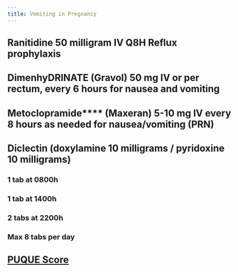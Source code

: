 ```yaml
---
title: Vomiting in Pregnancy
---
```


## **Ranitidine** 50 milligram IV Q8H Reflux prophylaxis
## **DimenhyDRINATE** (Gravol) 50 mg IV or per rectum, every 6 hours for nausea and vomiting
## Metoclopramide**** (Maxeran) 5-10 mg IV every 8 hours as needed for nausea/vomiting (PRN)
## Diclectin (doxylamine 10 milligrams / pyridoxine 10 milligrams)
### 1 tab at 0800h
### 1 tab at 1400h
### 2 tabs at 2200h
### Max 8 tabs per day
## [PUQUE Score](https://www.babymed.com/puqe-nausea-and-vomiting-score/take)
